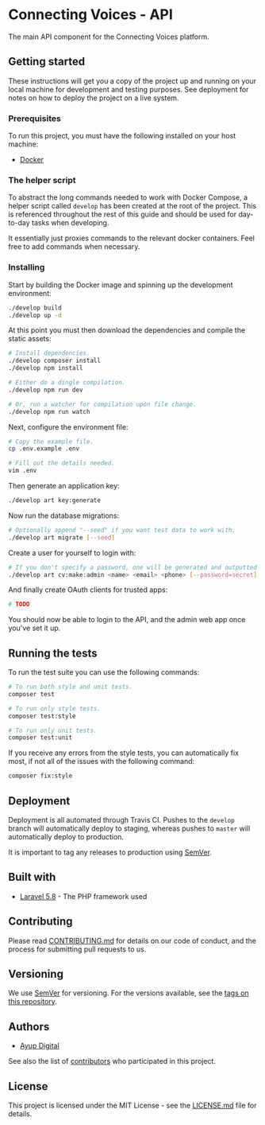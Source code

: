 # Connecting Voices - API

The main API component for the Connecting Voices platform.

## Getting started

These instructions will get you a copy of the project up and running on your 
local machine for development and testing purposes. See deployment for notes on 
how to deploy the project on a live system.

### Prerequisites

To run this project, you must have the following installed on your host machine:

* [Docker](https://docs.docker.com/install/)

### The helper script

To abstract the long commands needed to work with Docker Compose, a helper 
script called `develop` has been created at the root of the project. This is 
referenced throughout the rest of this guide and should be used for day-to-day 
tasks when developing.

It essentially just proxies commands to the relevant docker containers. Feel 
free to add commands when necessary.

### Installing

Start by building the Docker image and spinning up the development environment:

```bash
./develop build
./develop up -d
```

At this point you must then download the dependencies and compile the static 
assets:

```bash
# Install dependencies.
./develop composer install
./develop npm install

# Either do a dingle compilation.
./develop npm run dev

# Or, run a watcher for compilation upon file change.
./develop npm run watch
```

Next, configure the environment file:

```bash
# Copy the example file.
cp .env.example .env

# Fill out the details needed.
vim .env
```

Then generate an application key:

```bash
./develop art key:generate
```

Now run the database migrations:

```bash
# Optionally append "--seed" if you want test data to work with.
./develop art migrate [--seed]
```

Create a user for yourself to login with:

```bash
# If you don't specify a password, one will be generated and outputted for you.
./develop art cv:make:admin <name> <email> <phone> [--password=secret] 
```

And finally create OAuth clients for trusted apps:

```bash
# TODO
```

You should now be able to login to the API, and the admin web app once you've 
set it up.

## Running the tests

To run the test suite you can use the following commands:

```bash
# To run both style and unit tests.
composer test

# To run only style tests.
composer test:style

# To run only unit tests.
composer test:unit
```

If you receive any errors from the style tests, you can automatically fix most, 
if not all of the issues with the following command:

```bash
composer fix:style
```

## Deployment

Deployment is all automated through Travis CI. Pushes to the `develop` branch 
will automatically deploy to staging, whereas pushes to `master` will 
automatically deploy to production.

It is important to tag any releases to production using [SemVer](http://semver.org/).

## Built with

* [Laravel 5.8](https://laravel.com/docs/5.8) - The PHP framework used

## Contributing

Please read [CONTRIBUTING.md](CONTRIBUTING.md) for details on our code of 
conduct, and the process for submitting pull requests to us.

## Versioning

We use [SemVer](http://semver.org/) for versioning. For the versions available, 
see the [tags on this repository](https://github.com/hearing-voices-network/api/tags). 

## Authors

* [Ayup Digital](https://ayup.agency)

See also the list of [contributors](https://github.com/hearing-voices-network/api/contributors) 
who participated in this project.

## License

This project is licensed under the MIT License - see the [LICENSE.md](LICENSE.md) 
file for details.

